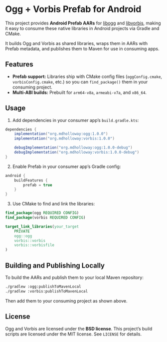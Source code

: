 # Ogg + Vorbis Prefab for Android

This project provides **Android Prefab AARs** for [libogg](https://xiph.org/ogg) and [libvorbis](https://xiph.org/vorbis), making it easy to consume these native libraries in Android projects via Gradle and CMake.

It builds Ogg and Vorbis as shared libraries, wraps them in AARs with Prefab metadata, and publishes them to Maven for use in consuming apps.

## Features
* **Prefab support:** Libraries ship with CMake config files (`oggConfig.cmake`, `vorbisConfig.cmake`, etc.) so you can `find_package()` them in your consuming project.
* **Multi-ABI builds:** Prebuilt for `arm64-v8a`, `armeabi-v7a`, and `x86_64`.

## Usage
1.	Add dependencies in your consumer app’s `build.gradle.kts`:
```gradle
dependencies {
    implementation("org.mdholloway:ogg:1.0.0")
    implementation("org.mdholloway:vorbis:1.0.0")

    debugImplementation("org.mdholloway:ogg:1.0.0-debug")
    debugImplementation("org.mdholloway:vorbis:1.0.0-debug")
}
```
2.	Enable Prefab in your consumer app’s Gradle config:
```gradle
android {
    buildFeatures {
        prefab = true
    }
}
```
3.	Use CMake to find and link the libraries:
```cmake
find_package(ogg REQUIRED CONFIG)
find_package(vorbis REQUIRED CONFIG)

target_link_libraries(your_target
    PRIVATE
    ogg::ogg
    vorbis::vorbis
    vorbis::vorbisfile
)
```

## Building and Publishing Locally

To build the AARs and publish them to your local Maven repository:

```sh
./gradlew :ogg:publishToMavenLocal
./gradlew :vorbis:publishToMavenLocal
```

Then add them to your consuming project as shown above.

## License

Ogg and Vorbis are licensed under the **BSD license**.
This project’s build scripts are licensed under the MIT license. See `LICENSE` for details.
